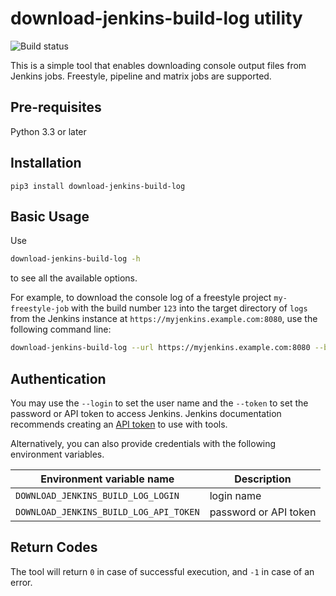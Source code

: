 # download-jenkins-build-log utility

![Build status](https://travis-ci.org/bertold/download-jenkins-build-log.svg?branch=master)

This is a simple tool that enables downloading console output files
from Jenkins jobs. Freestyle, pipeline and matrix jobs are supported.

## Pre-requisites

Python 3.3 or later

## Installation

```
pip3 install download-jenkins-build-log
```



## Basic Usage

Use
```bash
download-jenkins-build-log -h
```
to see all the available options.

For example, to download the console log of a freestyle project `my-freestyle-job`
with the build number `123` into the target directory of `logs` from the Jenkins
instance at `https://myjenkins.example.com:8080`, use the following command line:
```bash
download-jenkins-build-log --url https://myjenkins.example.com:8080 --build 123 --directory logs my-freestyle-job
```

## Authentication

You may use the ```--login``` to set the user name and the ```--token``` to set
the password or API token to access Jenkins. Jenkins documentation recommends
creating an [API token](https://wiki.jenkins.io/display/JENKINS/Authenticating+scripted+clients)
to use with tools.

Alternatively, you can also provide credentials with the following environment
variables.

| Environment variable name                  | Description           |
|--------------------------------------------|-----------------------|
| ```DOWNLOAD_JENKINS_BUILD_LOG_LOGIN```     | login name            |
| ```DOWNLOAD_JENKINS_BUILD_LOG_API_TOKEN``` | password or API token |

## Return Codes

The tool will return `0` in case of successful execution, and `-1` in case of an error. 
